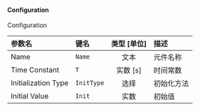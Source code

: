 <!--
DO NOT EDIT THIS FILE DIRECTLY.
This file is generated by tools/comp-docs.js.
All changes will be overwritten by regeneration.
-->

<slot class="model-parameters">

#### Configuration

Configuration

| 参数名 | 键名 | 类型 [单位] | 描述 |
|:------ |:---- |:-----------:|:---- |
| Name | `Name` | 文本 | 元件名称 |
| Time Constant | `T` | 实数 [s] | 时间常数 |
| Initialization Type | `InitType` | 选择 | 初始化方法 |
| Initial Value | `Init` | 实数 | 初始值 |


</slot>
